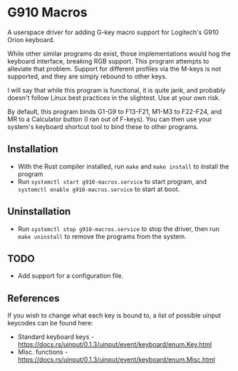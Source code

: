 # G910 Macros

A userspace driver for adding G-key macro support for Logitech's G910 Orion keyboard.

While other similar programs do exist, those implementations would hog the keyboard interface, breaking RGB support. This program attempts to alleviate that problem. Support for different profiles via the M-keys is not supported, and they are simply rebound to other keys.

I will say that while this program is functional, it is quite jank, and probably doesn't follow Linux best practices in the slightest. Use at your own risk.

By default, this program binds G1-G9 to F13-F21, M1-M3 to F22-F24, and MR to a Calculator button (I ran out of F-keys). You can then use your system's keyboard shortcut tool to bind these to other programs.

## Installation

- With the Rust compiler installed, run `make` and `make install` to install the program
- Run `systemctl start g910-macros.service` to start program, and `systemctl enable g910-macros.service` to start at boot.

## Uninstallation

- Run `systemctl stop g910-macros.service` to stop the driver, then run `make uninstall` to remove the programs from the system.

## TODO

- Add support for a configuration file.

## References

If you wish to change what each key is bound to, a list of possible uinput keycodes can be found here:

- Standard keyboard keys - https://docs.rs/uinput/0.1.3/uinput/event/keyboard/enum.Key.html
- Misc. functions - https://docs.rs/uinput/0.1.3/uinput/event/keyboard/enum.Misc.html
